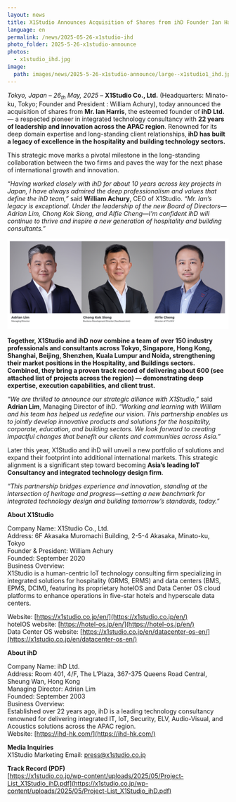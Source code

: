 ```yaml
---
layout: news
title: X1Studio Announces Acquisition of Shares from ihD Founder Ian Harris, Making a New Era of Strategic Growth
language: en
permalink: /news/2025-05-26-x1studio-ihd
photo_folder: 2025-5-26-x1studio-announce
photos:
  - x1studio_ihd.jpg
image:
  path: images/news/2025-5-26-x1studio-announce/large--x1studio1_ihd.jpg
---
```


*Tokyo, Japan – 26<sub>th</sub> May, 2025* – **X1Studio Co., Ltd.** (Headquarters: Minato-ku, Tokyo;  Founder and President : William Achury), today announced the acquisition of shares from **Mr. Ian Harris**, the esteemed founder of **ihD Ltd.** — a respected pioneer in integrated technology consultancy with **22 years of leadership and innovation across the APAC region**. Renowned for its deep domain expertise and long-standing client relationships, **ihD has built a legacy of excellence in the hospitality and building technology sectors.** <!-- more --> 

This strategic move marks a pivotal milestone in the long-standing collaboration between the two firms and paves the way for the next phase of international growth and innovation. 

*“Having worked closely with ihD for about 10 years across key projects in Japan, I have always admired the deep professionalism and values that define the ihD team,”* said **William Achury**, CEO of X1Studio. *“Mr. Ian’s legacy is exceptional. Under the leadership of the new Board of Directors—Adrian Lim, Chong Kok Siong, and Alfie Cheng—I’m confident ihD will continue to thrive and inspire a new generation of hospitality and building consultants.”* 

<img src="/images/news/2025-5-26-x1studio-announce/ihd-team.png" style="max-width: 100%; height: auto;" />

**Together, X1Studio and ihD now combine a team of over 150 industry professionals and consultants across Tokyo, Singapore, Hong Kong, Shanghai, Beijing, Shenzhen, Kuala Lumpur and Noida, strengthening their market positions in the Hospitality, and Buildings sectors. Combined, they bring a proven track record of delivering about 600 (see attached list of projects across the region) — demonstrating deep expertise, execution capabilities, and client trust.** 

*“We are thrilled to announce our strategic alliance with X1Studio,”* said **Adrian Lim**, Managing Director of ihD. *“Working and learning with William and his team has helped us redefine our vision. This partnership enables us to jointly develop innovative products and solutions for the hospitality, corporate, education, and building sectors. We look forward to creating impactful changes that benefit our clients and communities across Asia.”* 

Later this year, X1Studio and ihD will unveil a new portfolio of solutions and expand their footprint into additional international markets. This strategic alignment is a significant step toward becoming **Asia’s leading IoT Consultancy and integrated technology design firm**. 

*“This partnership bridges experience and innovation, standing at the intersection of heritage and progress—setting a new benchmark for integrated technology design and building tomorrow’s standards, today.”* 


**About X1Studio**

Company Name: X1Studio Co., Ltd. <br>
Address: 6F Akasaka Muromachi Building, 2-5-4 Akasaka, Minato-ku, Tokyo <br>
Founder & President: William Achury <br>
Founded: September 2020 <br>
Business Overview: <br>
X1Studio is a human-centric IoT technology consulting firm specializing in integrated solutions for hospitality (GRMS, ERMS) and data centers (BMS, EPMS, DCIM), featuring its proprietary hotelOS and Data Center OS cloud platforms to enhance operations in five-star hotels and hyperscale data centers. 

Website: [https://x1studio.co.jp/en/](https://x1studio.co.jp/en/)<br>
hotelOS website: [https://hotel-os.jp/en/](https://hotel-os.jp/en/)<br>
Data Center OS website: [https://x1studio.co.jp/en/datacenter-os-en/](https://x1studio.co.jp/en/datacenter-os-en/)<br>


**About ihD** 

Company Name: ihD Ltd. <br>
Address: Room 401, 4/F, The L’Plaza, 367-375 Queens Road Central, Sheung Wan, Hong Kong <br>
Managing Director: Adrian Lim <br>
Founded: September 2003 <br>
Business Overview: <br>
Established over 22 years ago, ihD is a leading technology consultancy renowned for delivering integrated IT, IoT, Security, ELV, Audio-Visual, and Acoustics solutions across the APAC region. <br>
Website: [https://ihd-hk.com/](https://ihd-hk.com/)


**Media Inquiries** <br>
X1Studio Marketing 
Email: [press@x1studio.co.jp](mailto:press@x1studio.co.jp)

**Track Record (PDF)**<br>
[https://x1studio.co.jp/wp-content/uploads/2025/05/Project-List_X1Studio_ihD.pdf](https://x1studio.co.jp/wp-content/uploads/2025/05/Project-List_X1Studio_ihD.pdf)
